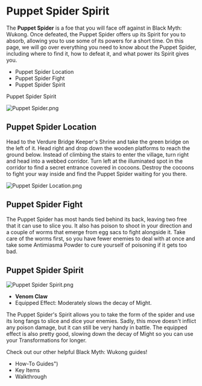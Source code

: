 # Puppet Spider Spirit

The **Puppet Spider** is a foe that you will face off against in Black Myth: Wukong. Once defeated, the Puppet Spider offers up its Spirit for you to absorb, allowing you to use some of its powers for a short time. On this page, we will go over everything you need to know about the Puppet Spider, including where to find it, how to defeat it, and what power its Spirit gives you. 

  * Puppet Spider Location
  * Puppet Spider Fight
  * Puppet Spider Spirit

Puppet Spider Spirit

![Puppet Spider.png](https://oyster.ignimgs.com/mediawiki/apis.ign.com/black-myth-wukong/7/72/Puppet_Spider.png)

## Puppet Spider Location

Head to the Verdure Bridge Keeper's Shrine and take the green bridge on the left of it. Head right and drop down the wooden platforms to reach the ground below. Instead of climbing the stairs to enter the village, turn right and head into a webbed corridor. Turn left at the illuminated spot in the corridor to find a secret entrance covered in cocoons. Destroy the cocoons to fight your way inside and find the Puppet Spider waiting for you there. 

![Puppet Spider Location.png](https://oyster.ignimgs.com/mediawiki/apis.ign.com/black-myth-wukong/0/03/Puppet_Spider_Location.png)

## Puppet Spider Fight

The Puppet Spider has most hands tied behind its back, leaving two free that it can use to slice you. It also has poison to shoot in your direction and a couple of worms that emerge from egg sacs to fight alongside it. Take care of the worms first, so you have fewer enemies to deal with at once and take some Antimiasma Powder to cure yourself of poisoning if it gets too bad. 

## Puppet Spider Spirit

![Puppet Spider Spirit.png](https://oyster.ignimgs.com/mediawiki/apis.ign.com/black-myth-wukong/b/ba/Puppet_Spider_Spirit.png)

  * **Venom Claw**
  * Equipped Effect: Moderately slows the decay of Might. 

The Puppet Spider's Spirit allows you to take the form of the spider and use its long fangs to slice and dice your enemies. Sadly, this move doesn't inflict any poison damage, but it can still be very handy in battle. The equipped effect is also pretty good, slowing down the decay of Might so you can use your Transformations for longer. 

Check out our other helpful Black Myth: Wukong guides! 

  * How-To Guides")
  * Key Items
  * Walkthrough
